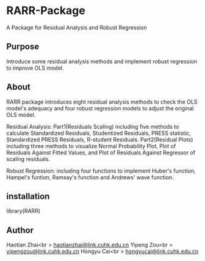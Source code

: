 # RARR-Package
A Package for Residual Analysis and Robust Regression
## Purpose
Introduce some residual analysis methods and implement robust regression to improve OLS model.
## About
RARR package introduces eight residual analysis methods to check the OLS model's adequacy and four robust regression models to adjust the original OLS model.  

Residual Analysis: Part1(Residuals Scaling) including five methods to calculate Standardized Residuals, Studentized Residuals, PRESS statistic, Standardized PRESS Residuals, R-student Residuals. Part2(Residual Plots) including three methods to visualize Normal Probability Plot, Plot of Residuals Against Fitted Values, and Plot of Residuals Against Regressor of scaling residuals.  

Robust Regression: including four functions to implement Huber's function, Hampel's funtion, Ramsay's function and Andrews' wave function.
## installation
library(RARR)
## Author
Haotian Zhai<br \>
haotianzhai@link.cuhk.edu.cn
Yipeng Zou<br \>
yipengzou@link.cuhk.edu.cn
Hongyu Cai<br \>
hongyucai@link.cuhk.edu.cn
